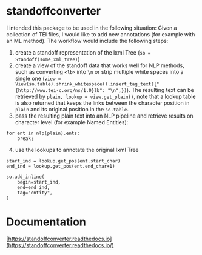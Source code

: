 # standoffconverter


I intended this package to be used in the following situation:
Given a collection of TEI files, I would like to add new annotations (for example with an ML method). The workflow would include the following steps:

1. create a standoff representation of the lxml Tree (`so = Standoff(some_xml_tree)`)
2. create a view of the standoff data that works well for NLP methods, such as converting `<lb>` into `\n` or strip multiple white spaces into a single one (`view = View(so.table).shrink_whitespace().insert_tag_text({"{http://www.tei-c.org/ns/1.0}lb": "\n",})`). The resulting text can be retrieved by `plain, lookup = view.get_plain()`, note that a lookup table is also returned that keeps the links between the character position in `plain` and its original position in the `so.table`. 
3. pass the resulting plain text into an NLP pipeline and retrieve results on character level (for example Named Entities): 
```
for ent in nlp(plain).ents:
    break;
```
4. use the lookups to annotate the original lxml Tree
```
start_ind = lookup.get_pos(ent.start_char)
end_ind = lookup.get_pos(ent.end_char+1)

so.add_inline(
    begin=start_ind,
    end=end_ind,
    tag="entity",
)
```
# Documentation
[https://standoffconverter.readthedocs.io](https://standoffconverter.readthedocs.io/)
